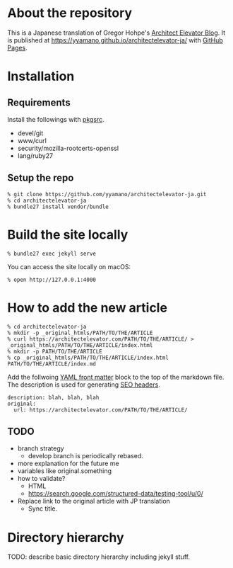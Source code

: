 # About the repository

This is a Japanese translation of Gregor Hohpe's [Architect Elevator Blog](https://architectelevator.com/). It is published at https://yyamano.github.io/architectelevator-ja/ with [GitHub Pages](https://pages.github.com/).

# Installation

## Requirements

Install the followings with [pkgsrc](http://pkgsrc.org/).

* devel/git
* www/curl
* security/mozilla-rootcerts-openssl
* lang/ruby27

## Setup the repo

~~~
% git clone https://github.com/yyamano/architectelevator-ja.git
% cd architectelevator-ja
% bundle27 install vendor/bundle
~~~

# Build the site locally

~~~
% bundle27 exec jekyll serve
~~~

You can access the site locally on macOS:

~~~
% open http://127.0.0.1:4000
~~~

# How to add the new article

~~~
% cd architectelevator-ja
% mkdir -p _original_htmls/PATH/TO/THE/ARTICLE
% curl https://architectelevator.com/PATH/TO/THE/ARTICLE/ > _original_htmls/PATH/TO/THE/ARTICLE/index.html
% mkdir -p PATH/TO/THE/ARTICLE
% cp _original_htmls/PATH/TO/THE/ARTICLE/index.html PATH/TO/THE/ARTICLE/index.md
~~~

Add the follwoing [YAML front matter](https://jekyllrb.com/docs/front-matter/) block to the top of the markdown file. The description is used for generating [SEO headers](https://github.com/jekyll/jekyll-seo-tag/blob/master/docs/usage.md).

~~~
description: blah, blah, blah
original:
  url: https://architectelevator.com/PATH/TO/THE/ARTICLE/
~~~

## TODO

* branch strategy
  * develop branch is periodically rebased.
* more explanation for the future me
* variables like original.something
* how to validate?
  * HTML
  * https://search.google.com/structured-data/testing-tool/u/0/
* Replace link to the original article with JP translation
  * Sync title.

# Directory hierarchy

TODO: describe basic directory hierarchy including jekyll stuff.
